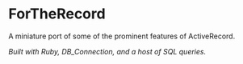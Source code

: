 ForTheRecord
=========

A miniature port of some of the prominent features of ActiveRecord.

*Built with Ruby, DB_Connection, and a host of SQL queries.*
